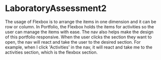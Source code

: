 # LaboratoryAssessment2
The usage of Flexbox is to arrange the items in one dimension and it can be row or column. In Portfolio, the Flexbox holds the items for activities so the user can manage the items with ease.
The nav also helps make the design of this portfolio responsive. When the user clicks the section they want to open, the nav will react and take the user to the desired section.
For example, when I click 'Activities' in the nav, it will react and take me to the activities section, which is the flexbox section.
